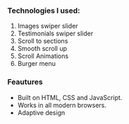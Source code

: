 <h3>Technologies I used:</h3>

<ol>
  <li>Images swiper slider</li>
  <li>Testimonials swiper slider</li>
  <li>Scroll to sections</li>
  <li>Smooth scroll up</li>
  <li>Scroll Animations</li>
  <li>Burger menu</li>
</ol>

<h3>Feautures</h3>

<ul>
<li>Built on HTML, CSS and JavaScript.</li>
<li>Works in all modern browsers.</li>
<li>Adaptive design</li>
</ul>
